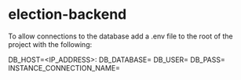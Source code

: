 # election-backend

To allow connections to the database add a .env file to the root of the project with the following:

DB_HOST=<IP_ADDRESS>:<PORT>
DB_DATABASE=<Database Name>
DB_USER=<Database user>
DB_PASS=<Database password>
INSTANCE_CONNECTION_NAME=<Instance Connection Name>
